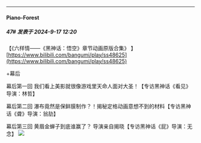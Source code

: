 ﻿
*****

####  Piano-Forest  
##### 47#       发表于 2024-9-17 12:20

【《六样情——《黑神话：悟空》章节动画原版合集》 】
[https://www.bilibili.com/bangumi/play/ss48625](https://www.bilibili.com/bangumi/play/ss48625)

+幕后

幕后第一回 我们看上美影就很像游戏里天命人面对大圣！【专访黑神话《看见》导演：林哲】

 幕后第二回 瀑布竟然是保鲜膜制作？！揭秘定格动画意想不到的材料【专访黑神话《聋》导演：翁劼】

幕后第三回 黄眉金蝉子到底谁赢了？ 导演亲自揭晓【专访黑神话《屁》导演：无念】
<img src="https://p.sda1.dev/19/88bedb5b0d295bd520356723dca98220/1726545957000.jpg" referrerpolicy="no-referrer">

